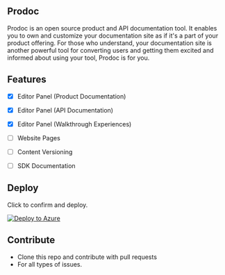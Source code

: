 ## Prodoc
Prodoc is an open source product and API documentation tool. It enables you to own and customize your documentation site as if it's a part of your product offering. For those who understand, your documentation site is another powerful tool for converting users and getting them excited and informed about using your tool, Prodoc is for you.


## Features
- [x] Editor Panel (Product Documentation)
- [x] Editor Panel (API Documentation)
- [x] Editor Panel (Walkthrough Experiences)
- [ ] Website Pages

- [ ] Content Versioning
- [ ] SDK Documentation


## Deploy
Click to confirm and deploy.

[![Deploy to Azure](https://aka.ms/deploytoazurebutton)](https://portal.azure.com/#create/Microsoft.Template/uri/https%3A%2F%2Fraw.githubusercontent.com%2Fha-sante%2Fprodoc%2Fmain%2Fmain.json)



## Contribute
- Clone this repo and contribute with pull requests
- For all types of issues.